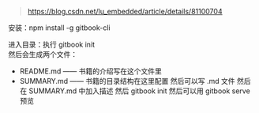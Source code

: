 > https://blog.csdn.net/lu_embedded/article/details/81100704

安装：npm install -g gitbook-cli

进入目录：执行 gitbook init  
然后会生成两个文件：  
- README.md —— 书籍的介绍写在这个文件里
- SUMMARY.md —— 书籍的目录结构在这里配置
然后可以写 .md 文件
然后在 SUMMARY.md 中加入描述
然后 gitbook init
然后可以用 gitbook serve 预览
